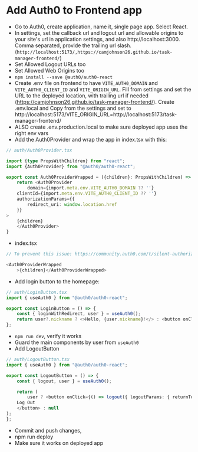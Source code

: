 
# Add Auth0 to Frontend app
* Go to Auth0, create application, name it, single page app. Select React.
* In settings, set the callback url and logout url and allowable origins to your site's url in application settings, and also http://localhost:3000. Comma separated, provide the trailing url slash. (`http://localhost:5173/,https://camjohnson26.github.io/task-manager-frontend/`)
* Set Allowed Logout URLs too
* Set Allowed Web Origins too
* `npm install --save @auth0/auth0-react`
* Create .env file on frontend to have `VITE_AUTH0_DOMAIN` and `VITE_AUTH0_CLIENT_ID` and `VITE_ORIGIN_URL`. Fill from settings and set the URL to the deployed location, with trailing url if needed (https://camjohnson26.github.io/task-manager-frontend/). Create .env.local and Copy from the settings and set to http://localhost:5173/VITE_ORIGIN_URL=http://localhost:5173/task-manager-frontend/
* ALSO create .env.production.local to make sure deployed app uses the right env vars
* Add the Auth0Provider and wrap the app in index.tsx with this:
```typescript
// auth/Auth0Provider.tsx

import {type PropsWithChildren} from "react";
import {Auth0Provider} from "@auth0/auth0-react";

export const Auth0ProviderWrapped = ({children}: PropsWithChildren) => {
    return <Auth0Provider
        domain={import.meta.env.VITE_AUTH0_DOMAIN ?? ''}
    clientId={import.meta.env.VITE_AUTH0_CLIENT_ID ?? ''}
    authorizationParams={{
        redirect_uri: window.location.href
    }}
>
    {children}
    </Auth0Provider>
}
```
* index.tsx
```typescript
// To prevent this issue: https://community.auth0.com/t/silent-authorization-not-working-after-login-signup/37114/5 Turn on refresh tokens

<Auth0ProviderWrapped
    >{children}</Auth0ProviderWrapped>
```
* Add login button to the homepage:
```typescript
// auth/LoginButton.tsx
import { useAuth0 } from "@auth0/auth0-react";

export const LoginButton = () => {
    const { loginWithRedirect, user } = useAuth0();
    return user?.nickname ? <>Hello, {user.nickname}!</> : <button onClick={() => loginWithRedirect()}>Log In</button>;
};

```
* `npm run dev`, verify it works
* Guard the main components by user from `useAuth0`
* Add LogoutButton
```typescript
// auth/LogoutButton.tsx
import { useAuth0 } from "@auth0/auth0-react";

export const LogoutButton = () => {
    const { logout, user } = useAuth0();

    return (
        user ? <button onClick={() => logout({ logoutParams: { returnTo: import.meta.env.VITE_ORIGIN_URL } })}>
    Log Out
    </button> : null
);
};

```
* Commit and push changes,
* npm run deploy
* Make sure it works on deployed app
